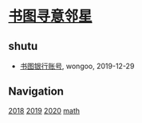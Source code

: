 # [书图寻意邻星](https://wongoo.gitee.io/sons)

## shutu
* [书图银行账号](/shutu/shutu-bank-account), wongoo, 2019-12-29

## Navigation
[2018](/shutu/2018/)
[2019](/shutu/2019/)
[2020](/shutu/2020/)
[math](/shutu/math/)
